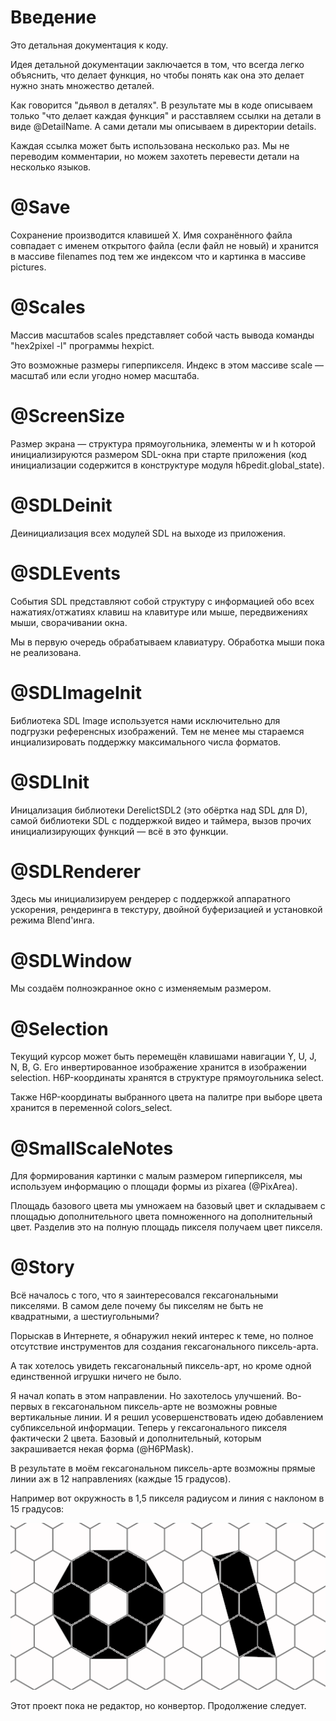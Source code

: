 # Введение
Это детальная документация к коду.

Идея детальной документации заключается в том, что всегда
легко объяснить, что делает функция, но чтобы понять как
она это делает нужно знать множество деталей.

Как говорится "дьявол в деталях". В результате мы в коде
описываем только "что делает каждая функция" и расставляем
ссылки на детали в виде @DetailName. А сами детали мы
описываем в директории details.

Каждая ссылка может быть использована несколько раз.
Мы не переводим комментарии, но можем захотеть перевести
детали на несколько языков.

# @Save
Сохранение производится клавишей X. Имя сохранённого
файла совпадает с именем открытого файла (если файл не новый)
и хранится в массиве filenames под тем же индексом
что и картинка в массиве pictures.

# @Scales
Массив масштабов scales представляет собой часть вывода
команды "hex2pixel -l" программы hexpict.

Это возможные размеры гиперпикселя. Индекс в этом массиве
scale &mdash; масштаб или если угодно номер масштаба.

# @ScreenSize
Размер экрана &mdash; структура прямоугольника,
элементы w и h которой инициализируются размером SDL-окна
при старте приложения (код инициализации содержится
в конструктуре модуля h6pedit.global\_state).

# @SDLDeinit
Деинициализация всех модулей SDL на выходе из приложения.

# @SDLEvents
События SDL представляют собой структуру с информацией
обо всех нажатиях/отжатиях клавиш на клавитуре или мыше,
передвижениях мыши, сворачивании окна.

Мы в первую очередь обрабатываем клавиатуру.
Обработка мыши пока не реализована.

# @SDLImageInit
Библиотека SDL Image используется нами исключительно
для подгрузки референсных изображений. Тем не менее
мы стараемся инциализировать поддержку максимального
числа форматов.

# @SDLInit
Иницализация библиотеки DerelictSDL2 (это обёртка
над SDL для D), самой библиотеки SDL с поддержкой
видео и таймера, вызов прочих инициализирующих
функций &mdash; всё в это функции.

# @SDLRenderer
Здесь мы инициализируем рендерер с поддержкой аппаратного ускорения,
рендеринга в текстуру, двойной буферизацией и установкой
режима Blend'инга.

# @SDLWindow
Мы создаём полноэкранное окно с изменяемым размером.

# @Selection
Текущий курсор может быть перемещён клавишами навигации
Y, U, J, N, B, G. Его инвертированное изображение
хранится в изображении selection. H6P-координаты
хранятся в структуре прямоугольника select.

Также H6P-координаты выбранного цвета на палитре
при выборе цвета хранится в переменной colors\_select.

# @SmallScaleNotes
Для формирования картинки с малым размером гиперпикселя,
мы используем информацию о площади формы из pixarea (@PixArea).

Площадь базового цвета мы умножаем на базовый цвет
и складываем с площадью дополнительного цвета помноженного на
дополнительный цвет. Разделив это на полную площадь пикселя
получаем цвет пикселя.

# @Story
Всё началось с того, что я заинтересовался гексагональными
пикселями. В самом деле почему бы пикселям не быть не квадратными,
а шестиугольными?

Порыскав в Интернете, я обнаружил некий интерес к теме,
но полное отсутствие инструментов для создания
гексагонального пиксель-арта.

А так хотелось увидеть гексагональный пиксель-арт, но
кроме одной единственной игрушки ничего не было.

Я начал копать в этом направлении. Но захотелось улучшений.
Во-первых в гексагональном пиксель-арте не возможны ровные
вертикальные линии. И я решил усовершенствовать идею
добавлением субпиксельной информации. Теперь
у гексагонального пикселя фактически 2 цвета. Базовый
и дополнительный, которым закрашивается некая форма (@H6PMask).

В результате в моём гексагональном пиксель-арте возможны
прямые линии аж в 12 направлениях (каждые 15 градусов).

Например вот окружность в 1,5 пикселя радиусом и линия с наклоном в 15 градусов:

![Окружность и линия](../pictures/example.png)

Этот проект пока не редактор, но конвертор.
Продолжение следует.

